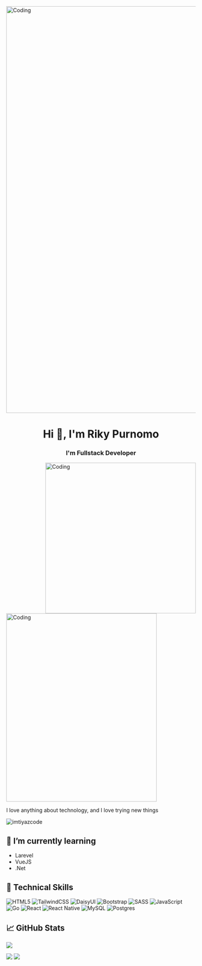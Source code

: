 <img aligh="center" alt="Coding" width="1080" src="https://previews.123rf.com/images/karpenkoilia/karpenkoilia1806/karpenkoilia180600011/102988806-vector-line-web-concept-for-programming-linear-web-banner-for-coding-.jpg" >

<h1 align="center">Hi 👋, I'm Riky Purnomo</h1>
<h3 align="center">I'm Fullstack Developer</h3>


<img align="right" alt="Coding" width="400" src="https://cdn.dribbble.com/users/1059583/screenshots/4171367/coding-freak.gif">
<img aligh="right" alt="Coding" width="400" height="500" src="https://camo.githubusercontent.com/cae12fddd9d6982901d82580bdf321d81fb299141098ca1c2d4891870827bf17/68747470733a2f2f6d69726f2e6d656469756d2e636f6d2f6d61782f313336302f302a37513379765349765f7430696f4a2d5a2e676966" >

I love anything about technology, and I love trying new things
<p align="left"> <img src="https://komarev.com/ghpvc/?username=Rikypurnomo&label=Profile%20views&color=0e75b6&style=flat" alt="imtiyazcode" /> </p>

## 🌱 I’m currently learning 
- Larevel
- VueJS
- .Net

## 💼 Technical Skills

![HTML5](https://img.shields.io/badge/html5-%23E34F26.svg?style=for-the-badge&logo=html5&logoColor=white)
![TailwindCSS](https://img.shields.io/badge/tailwindcss-%2338B2AC.svg?style=for-the-badge&logo=tailwind-css&logoColor=white)
![DaisyUI](https://img.shields.io/badge/daisyui-5A0EF8?style=for-the-badge&logo=daisyui&logoColor=white)
![Bootstrap](https://img.shields.io/badge/bootstrap-%23563D7C.svg?style=for-the-badge&logo=bootstrap&logoColor=white)
![SASS](https://img.shields.io/badge/SASS-hotpink.svg?style=for-the-badge&logo=SASS&logoColor=white)
![JavaScript](https://img.shields.io/badge/javascript-%23323330.svg?style=for-the-badge&logo=javascript&logoColor=%23F7DF1E)
![Go](https://img.shields.io/badge/go-%2300ADD8.svg?style=for-the-badge&logo=go&logoColor=white)
![React](https://img.shields.io/badge/react-%2320232a.svg?style=for-the-badge&logo=react&logoColor=%2361DAFB)
![React Native](https://img.shields.io/badge/react_native-%2320232a.svg?style=for-the-badge&logo=react&logoColor=%2361DAFB)
![MySQL](https://img.shields.io/badge/mysql-%2300f.svg?style=for-the-badge&logo=mysql&logoColor=white)
![Postgres](https://img.shields.io/badge/postgres-%23316192.svg?style=for-the-badge&logo=postgresql&logoColor=white)

## 📈 GitHub Stats
![](http://github-profile-summary-cards.vercel.app/api/cards/profile-details?username=Rikypurnomo&theme=tokyonight)

![](http://github-profile-summary-cards.vercel.app/api/cards/repos-per-language?username=Rikypurnomo&theme=tokyonight) ![](http://github-profile-summary-cards.vercel.app/api/cards/most-commit-language?username=Rikypurnomo&theme=tokyonight)


<!--
**Rikypurnomo/Rikypurnomo** is a ✨ _special_ ✨ repository because its `README.md` (this file) appears on your GitHub profile.

Here are some ideas to get you started:

- 🔭 I’m currently working on ...
- 🌱 I’m currently learning ...
- 👯 I’m looking to collaborate on ...
- 🤔 I’m looking for help with ...
- 💬 Ask me about ...
- 📫 How to reach me: ...
- 😄 Pronouns: ...
- ⚡ Fun fact: ...
-->

